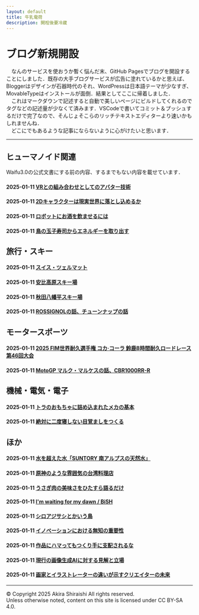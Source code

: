 ```yaml
---
layout: default
title: 牛乳電荷
description: 開栓後要冷蔵
---
```


# ブログ新規開設
　なんのサービスを使おうか暫く悩んだ末、GitHub Pagesでブログを開設することにしました．既存の大手ブログサービスが広告に塗れているかと思えば、Bloggerはデザインが石器時代のそれ、WordPressは日本語テーマが少なすぎ、MovableTypeはインストールが面倒．結果としてここに帰着しました．  
　これはマークダウンで記述すると自動で美しいページにビルドしてくれるのでタグなどの記述量が少なくて済みます．VSCodeで書いてコミット＆プッシュするだけで完了なので、そんじょそこらのリッチテキストエディターより速いかもしれませんね．  
　どこにでもあるような記事にならないように心がけたいと思います．

--- 

## **ヒューマノイド関連**
Waifu3.0の公式文書にする前の内容、するまでもない内容を載せています．
#### 2025-01-11 [VRとの組み合わせとしてのアバター技術](/sample)
#### 2025-01-11 [2Dキャラクターは現実世界に落とし込めるか](/sample)
#### 2025-01-11 [ロボットにお酒を飲ませるには](/sample)
#### 2025-01-11 [鳥の玉子寿司からエネルギーを取り出す](/sample)

## **旅行・スキー**
#### 2025-01-11 [スイス・ツェルマット](/sample)
#### 2025-01-11 [安比高原スキー場](/sample)
#### 2025-01-11 [秋田八幡平スキー場](/sample)
#### 2025-01-11 [ROSSIGNOLの話、チューンナップの話](/sample)

## **モータースポーツ**
#### 2025-01-11 [2025 FIM世界耐久選手権 コカ·コーラ 鈴鹿8時間耐久ロードレース 第46回大会](/sample)
#### 2025-01-11 [MotoGP マルク・マルケスの話、CBR1000RR-R](/sample)

## **機械・電気・電子**
#### 2025-01-11 [トラのおもちゃに詰め込まれたメカの基本](/sample)
#### 2025-01-11 [絶対に二度寝しない目覚ましをつくる](/sample)

## **ほか**
#### 2025-01-11 [水を超えた水「SUNTORY 南アルプスの天然水」](/sample)
#### 2025-01-11 [原神のような雰囲気の台湾料理店](/sample)
#### 2025-01-11 [うさぎ肉の美味さをひたすら語るだけ](/sample)
#### 2025-01-11 [I'm waiting for my dawn / BiSH](/sample)
#### 2025-01-11 [シロアジサシとかいう鳥](/sample)
#### 2025-01-11 [イノベーションにおける無知の重要性](/sample)
#### 2025-01-11 [作品にハマってもつくり手に支配されるな](/sample)
#### 2025-01-11 [現行の画像生成AIに対する見解と立場](/sample)
#### 2025-01-11 [画家とイラストレーターの違いが示すクリエイターの未来](/sample)

--- 
© Copyright 2025 Akira Shiraishi All rights reserved.  
Unless otherwise noted, content on this site is licensed under CC BY-SA 4.0.
